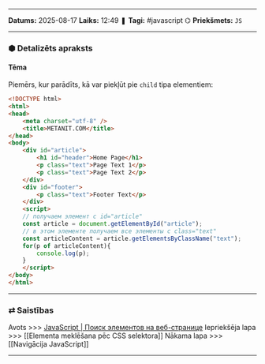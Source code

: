 ___

**Datums:** 2025-08-17
**Laiks:** 12:49
❚ **Tagi:** #javascript 
⌬ **Priekšmets:**  `JS`

---
### ⬢ Detalizēts apraksts
#### Tēma

Piemērs, kur parādīts, kā var piekļūt pie `child` tipa elementiem:

```html
<!DOCTYPE html>
<html>
<head>
    <meta charset="utf-8" />
    <title>METANIT.COM</title>
</head>
<body>
    <div id="article">
        <h1 id="header">Home Page</h1>
        <p class="text">Page Text 1</p>
        <p class="text">Page Text 2</p>
    </div>
    <div id="footer">
        <p class="text">Footer Text</p>
    </div>
    <script>
    // получаем элемент с id="article"
    const article = document.getElementById("article");
    // в этом элементе получаем все элементы с class="text"
    const articleContent = article.getElementsByClassName("text");
    for(p of articleContent){
        console.log(p);
    }
    </script>
</body>
</html>
```

---
### ⇄ Saistības

Avots >>> [JavaScript \| Поиск элементов на веб-странице](https://metanit.com/web/javascript/8.2.php)
Iepriekšēja lapa >>> [[Elementa meklēšana pēc CSS selektora]]
Nākama lapa >>> [[Navigācija JavaScript]]

---